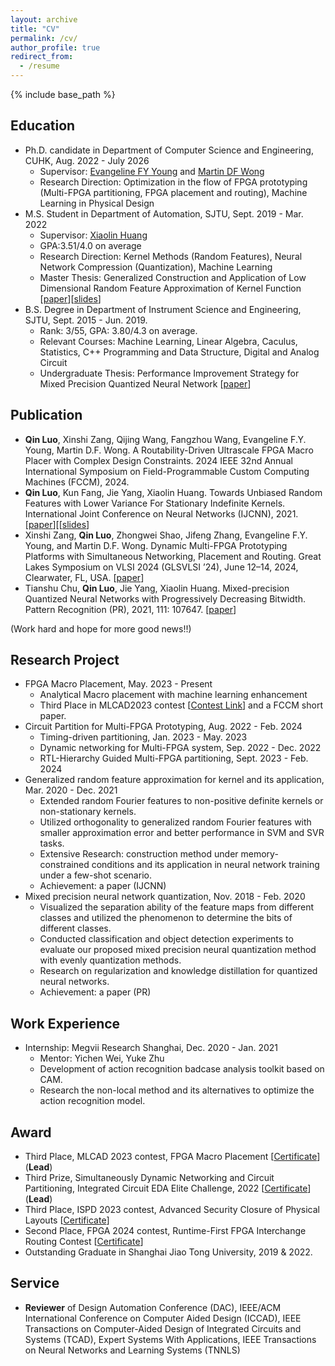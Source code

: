 ```yaml
---
layout: archive
title: "CV"
permalink: /cv/
author_profile: true
redirect_from:
  - /resume
---
```


{% include base_path %}

Education
------
+ Ph.D. candidate in Department of Computer Science and Engineering, CUHK, Aug. 2022 - July 2026
   + Supervisor: [Evangeline FY Young](http://www.cse.cuhk.edu.hk/~fyyoung/) and [Martin DF Wong](https://ece.illinois.edu/about/directory/faculty/mdfwong)
   + Research Direction: Optimization in the flow of FPGA prototyping (Multi-FPGA partitioning, FPGA placement and routing), Machine Learning in Physical Design
+ M.S. Student in Department of Automation, SJTU, Sept. 2019 - Mar. 2022
   + Supervisor: [Xiaolin Huang](https://automation.sjtu.edu.cn/xiaolin)
   + GPA:3.51/4.0 on average
   + Research Direction: Kernel Methods (Random Features), Neural Network Compression (Quantization), Machine Learning
   + Master Thesis: Generalized Construction and Application of Low Dimensional Random Feature Approximation of Kernel Function [[paper](https://drive.google.com/file/d/1sKAXCBjSO1FvcKwXsUAQQulff_f1ZbZJ/view?usp=sharing)][[slides](https://drive.google.com/file/d/1W8qjp79tzFN9F7hexV89leeMYUZSgN9d/view?usp=sharing)]
+ B.S. Degree in Department of Instrument Science and Engineering, SJTU, Sept. 2015 - Jun. 2019.
   + Rank: 3/55, GPA: 3.80/4.3 on average.
   + Relevant Courses: Machine Learning, Linear Algebra, Caculus, Statistics, C++ Programming and Data Structure, Digital and Analog Circuit
   + Undergraduate Thesis: Performance Improvement Strategy for Mixed Precision Quantized Neural Network [[paper](https://drive.google.com/file/d/1Dl_F9pLoDUTiqUdED9yzPPgcNDKzPWNu/view?usp=sharing)]

Publication
------
+ **Qin Luo**, Xinshi Zang, Qijing Wang, Fangzhou Wang, Evangeline F.Y. Young, Martin D.F. Wong. A Routability-Driven Ultrascale FPGA Macro Placer with Complex Design Constraints. 2024 IEEE 32nd Annual International Symposium on Field-Programmable Custom Computing Machines (FCCM), 2024.
+ **Qin Luo**, Kun Fang, Jie Yang, Xiaolin Huang. Towards Unbiased Random Features with Lower Variance For Stationary Indefinite Kernels. International Joint Conference on Neural Networks (IJCNN), 2021. [[paper](https://ieeexplore.ieee.org/document/9533863)][[[slides](https://drive.google.com/file/d/1tkrcO1uE_ONpqyFeJon7XAjj5pKHPaRS/view?usp=sharing)]
+ Xinshi Zang, **Qin Luo**, Zhongwei Shao, Jifeng Zhang, Evangeline F.Y. Young, and Martin D.F. Wong. Dynamic Multi-FPGA Prototyping Platforms with Simultaneous Networking, Placement and Routing. Great Lakes
Symposium on VLSI 2024 (GLSVLSI ’24), June 12–14, 2024, Clearwater, FL, USA. [[paper](https://dl.acm.org/doi/abs/10.1145/3649476.3658713)]
+ Tianshu Chu, **Qin Luo**, Jie Yang, Xiaolin Huang. Mixed-precision Quantized Neural Networks with Progressively Decreasing Bitwidth. Pattern Recognition (PR), 2021, 111: 107647. [[paper](https://www.sciencedirect.com/science/article/pii/S0031320320304507)]

(Work hard and hope for more good news!!)

Research Project
-----
+ FPGA Macro Placement, May. 2023 - Present
  + Analytical Macro placement with machine learning enhancement
  + Third Place in MLCAD2023 contest [[Contest Link](https://mlcad-workshop.org/1st-mlcad-contest/)] and a FCCM short paper.
+ Circuit Partition for Multi-FPGA Prototyping, Aug. 2022 - Feb. 2024
  + Timing-driven partitioning, Jan. 2023 - May. 2023
  + Dynamic networking for Multi-FPGA system, Sep. 2022 - Dec. 2022
  + RTL-Hierarchy Guided Multi-FPGA partitioning, Sept. 2023 - Feb. 2024
+ Generalized random feature approximation for kernel and its application, Mar. 2020 - Dec. 2021
  + Extended random Fourier features to non-positive definite kernels or non-stationary kernels.
  + Utilized orthogonality to generalized random Fourier features with smaller approximation error and better performance in SVM and SVR tasks.
  + Extensive Research: construction method under memory-constrained conditions and its application in neural network training under a few-shot scenario.
  + Achievement: a paper (IJCNN)
+ Mixed precision neural network quantization, Nov. 2018 - Feb. 2020
  + Visualized the separation ability of the feature maps from different classes and utilized the phenomenon to determine the bits of different classes.
  + Conducted classification and object detection experiments to evaluate our proposed mixed precision neural quantization method with evenly quantization methods.
  + Research on regularization and knowledge distillation for quantized neural networks.
  + Achievement: a paper (PR)

Work Experience
-----
+ Internship: Megvii Research Shanghai, Dec. 2020 - Jan. 2021
   + Mentor: Yichen Wei, Yuke Zhu
   + Development of action recognition badcase analysis toolkit based on CAM.
   + Research the non-local method and its alternatives to optimize the action recognition model.

Award
------
+ Third Place, MLCAD 2023 contest, FPGA Macro Placement [[Certificate](https://drive.google.com/file/d/1YtHq5DIyyKvMLJfKpglOE_QUSykPcbb2/view?usp=drive_link)] (**Lead**)
+ Third Prize, Simultaneously Dynamic Networking and Circuit Partitioning, Integrated Circuit EDA Elite Challenge, 2022 [[Certificate](https://drive.google.com/file/d/1ODlfR_K2b-DMyfWk4ZeYKI8Ps-AonyGf/view?usp=sharing)] (**Lead**)
+ Third Place, ISPD 2023 contest, Advanced Security Closure of Physical Layouts [[Certificate](https://drive.google.com/file/d/1MY3viRyMOynIdfvqlOzJRhXr-LlGw9BM/view?usp=sharing)]
+ Second Place, FPGA 2024 contest, Runtime-First FPGA Interchange Routing Contest [[Certificate](https://drive.google.com/file/d/1rlaAizD_Ke_J8bghVT9WW3cEwZWT7Rtv/view?usp=sharing)]
+ Outstanding Graduate in Shanghai Jiao Tong University, 2019 & 2022.

Service
------
+ **Reviewer** of Design Automation Conference (DAC), IEEE/ACM International Conference on Computer Aided Design (ICCAD), IEEE Transactions on Computer-Aided Design of Integrated Circuits and Systems (TCAD), Expert Systems With Applications, IEEE Transactions on Neural Networks and Learning Systems (TNNLS)
